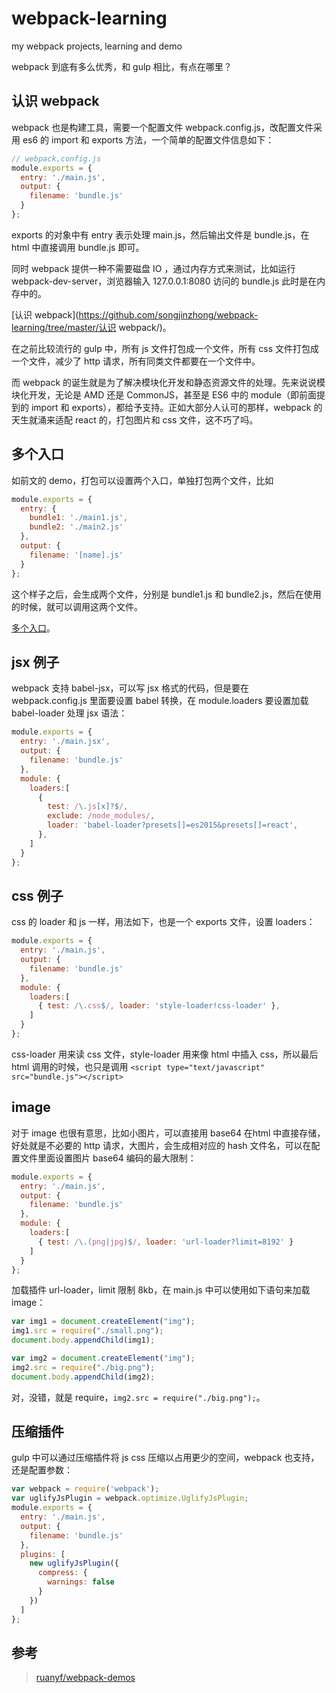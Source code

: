 # webpack-learning
my webpack projects, learning and demo

webpack 到底有多么优秀，和 gulp 相比，有点在哪里？

## 认识 webpack

webpack 也是构建工具，需要一个配置文件 webpack.config.js，改配置文件采用 es6 的 import 和 exports 方法，一个简单的配置文件信息如下：

```javascript
// webpack.config.js
module.exports = {
  entry: './main.js',
  output: {
    filename: 'bundle.js'
  }
};
```

exports 的对象中有 entry 表示处理 main.js，然后输出文件是 bundle.js，在html 中直接调用 bundle.js 即可。

同时 webpack 提供一种不需要磁盘 IO ，通过内存方式来测试，比如运行 webpack-dev-server，浏览器输入 127.0.0.1:8080 访问的 bundle.js 此时是在内存中的。

[认识 webpack](https://github.com/songjinzhong/webpack-learning/tree/master/认识 webpack/)。

在之前比较流行的 gulp 中，所有 js 文件打包成一个文件，所有 css 文件打包成一个文件，减少了 http 请求，所有同类文件都要在一个文件中。

而 webpack 的诞生就是为了解决模块化开发和静态资源文件的处理。先来说说模块化开发，无论是 AMD 还是 CommonJS，甚至是 ES6 中的 module（即前面提到的 import 和 exports），都给予支持。正如大部分人认可的那样，webpack 的天生就涌来适配 react 的，打包图片和 css 文件，这不巧了吗。

## 多个入口

如前文的 demo，打包可以设置两个入口，单独打包两个文件，比如

```javascript
module.exports = {
  entry: {
    bundle1: './main1.js',
    bundle2: './main2.js'
  },
  output: {
    filename: '[name].js'
  }
};
```

这个样子之后，会生成两个文件，分别是 bundle1.js 和 bundle2.js，然后在使用的时候，就可以调用这两个文件。

[多个入口](https://github.com/songjinzhong/webpack-learning/tree/master/多个入口/)。

## jsx 例子

webpack 支持 babel-jsx，可以写 jsx 格式的代码，但是要在 webpack.config.js 里面要设置 babel 转换，在 module.loaders 要设置加载 babel-loader 处理 jsx 语法：

```javascript
module.exports = {
  entry: './main.jsx',
  output: {
    filename: 'bundle.js'
  },
  module: {
    loaders:[
      {
        test: /\.js[x]?$/,
        exclude: /node_modules/,
        loader: 'babel-loader?presets[]=es2015&presets[]=react',
      },
    ]
  }
};
```
## css 例子

css 的 loader 和 js 一样，用法如下，也是一个 exports 文件，设置 loaders：

```javascript
module.exports = {
  entry: './main.js',
  output: {
    filename: 'bundle.js'
  },
  module: {
    loaders:[
      { test: /\.css$/, loader: 'style-loader!css-loader' },
    ]
  }
};
```

css-loader 用来读 css 文件，style-loader 用来像 html 中插入 css，所以最后 html 调用的时候，也只是调用 `<script type="text/javascript" src="bundle.js"></script>`

## image

对于 image 也很有意思，比如小图片，可以直接用 base64 在html 中直接存储，好处就是不必要的 http 请求，大图片，会生成相对应的 hash 文件名，可以在配置文件里面设置图片 base64 编码的最大限制：

```javascript
module.exports = {
  entry: './main.js',
  output: {
    filename: 'bundle.js'
  },
  module: {
    loaders:[
      { test: /\.(png|jpg)$/, loader: 'url-loader?limit=8192' }
    ]
  }
};
```

加载插件 url-loader，limit 限制 8kb，在 main.js 中可以使用如下语句来加载 image：

```javascript
var img1 = document.createElement("img");
img1.src = require("./small.png");
document.body.appendChild(img1);

var img2 = document.createElement("img");
img2.src = require("./big.png");
document.body.appendChild(img2);
```

对，没错，就是 require，`img2.src = require("./big.png");`。

## 压缩插件

gulp 中可以通过压缩插件将 js css 压缩以占用更少的空间，webpack 也支持，还是配置参数：

```javascript
var webpack = require('webpack');
var uglifyJsPlugin = webpack.optimize.UglifyJsPlugin;
module.exports = {
  entry: './main.js',
  output: {
    filename: 'bundle.js'
  },
  plugins: [
    new uglifyJsPlugin({
      compress: {
        warnings: false
      }
    })
  ]
};
```

## 

## 参考

>[ruanyf/webpack-demos](https://github.com/ruanyf/webpack-demos)